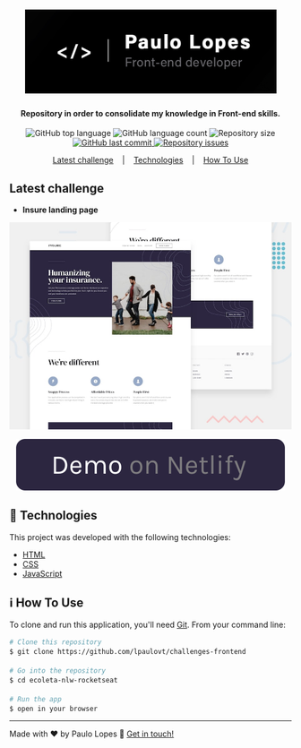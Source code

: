 <h1 align="center">
    <img alt="Wallpaper Paulo" src=".github/wallpaper-paulo.jpg" width="449" height="150"/>
</h1>

<h4 align="center">
  Repository in order to consolidate my knowledge in Front-end skills.
</h4>
<p align="center">
  <img alt="GitHub top language" src="https://img.shields.io/github/languages/top/lpaulovt/challenges-frontend.svg">
  
  <img alt="GitHub language count" src="https://img.shields.io/github/languages/count/lpaulovt/challenges-frontend.svg">
  
  <img alt="Repository size" src="https://img.shields.io/github/repo-size/lpaulovt/challenges-frontend.svg">
  <a href="https://github.com/lpaulovt/challenges-frontend/commits/master">
    <img alt="GitHub last commit" src="https://img.shields.io/github/last-commit/lpaulovt/challenges-frontend.svg">
  </a>
  
  <a href="https://github.com/lpaulovt/challenges-frontend/issues">
    <img alt="Repository issues" src="https://img.shields.io/github/issues/lpaulovt/challenges-frontend.svg">
  </a>
</p>

<p align="center">
    <a href="#latest-challenge">Latest challenge</a>&nbsp;&nbsp;&nbsp; |&nbsp;&nbsp;&nbsp;
    <a href="#rocket-technologies">Technologies</a>&nbsp;&nbsp;&nbsp; |&nbsp;&nbsp;&nbsp;
    <a href="#information_source-how-to-use">How To Use</a>
  
</p>

##  Latest challenge

- <b>Insure landing page</b>

<a href="https://github.com/lpaulovt/challenges-frontend/tree/master/challenge-01" align="center">
    <img alt="Insure landing page screenshot" src=".github/desktop-preview.jpg" >
</a>
<p align="center">
  <a href="https://fmchallenge01.netlify.app/" target="_blank">
    <img alt="Demo on Netlify" src=".github/button-demo.svg">
  </a>
</p>

## :rocket: Technologies

This project was developed with the following technologies:

-  [HTML]()
-  [CSS]()
-  [JavaScript]()

## :information_source: How To Use

To clone and run this application, you'll need [Git](https://git-scm.com). From your command line:

```bash
# Clone this repository
$ git clone https://github.com/lpaulovt/challenges-frontend

# Go into the repository
$ cd ecoleta-nlw-rocketseat

# Run the app
$ open in your browser
```
---

Made with ❤ by Paulo Lopes :wave: [Get in touch!](https://www.linkedin.com/in/lpaulovt)